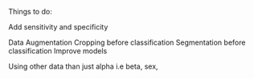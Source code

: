 
Things to do:

Add sensitivity and specificity 

Data Augmentation
Cropping before classification
Segmentation before classification
Improve models 

Using other data than just alpha i.e beta, sex, 

